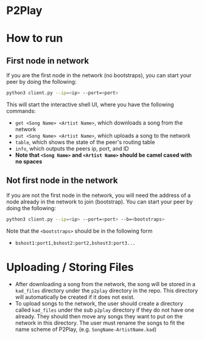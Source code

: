 # P2Play

# How to run
## First node in network
If you are the first node in the network (no bootstraps), you can start your peer by doing the following:
``` bash
python3 client.py --ip=<ip> --port=<port>
```
This will start the interactive shell UI, where you have the following commands:
- `get <Song Name> <Artist Name>`, which downloads a song from the network
- `put <Song Name> <Artist Name>`, which uploads a song to the network
- `table`, which shows the state of the peer's routing table
- `info`, which outputs the peers ip, port, and ID
- **Note that `<Song Name>` and `<Artist Name>` should be camel cased with no spaces**

## Not first node in the network
If you are not the first node in the network, you will need the address of a node already in the network to join (bootstrap). You can start your peer by doing the following:
``` bash
python3 client.py --ip=<ip> --port=<port> --b=<bootstraps>
```
Note that the `<bootstraps>` should be in the following form
- `bshost1:port1,bshost2:port2,bshost3:port3...`

# Uploading / Storing Files
- After downloading a song from the network, the song will be stored in a `kad_files` directory under the `p2play` directory in the repo. This directory will automatically be created if it does not exist.
- To upload songs to the network, the user should create a directory called `kad_files` under the sub `p2play` directory if they do not have one already. They should then move any songs they want to put on the network in this directory. The user must rename the songs to fit the name scheme of P2Play, (e.g. `SongName-ArtistName.kad`)
